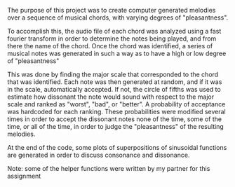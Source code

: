 The purpose of this project was to create computer generated melodies over a sequence of musical chords, with varying degrees of 
"pleasantness".

To accomplish this, the audio file of each chord was analyzed using a fast fourier transform in order to determine the notes being played, 
and from there the name of the chord. Once the chord was identified, a series of musical notes was generated in such a way as to have a 
high or low degree of "pleasantness" 

This was done by finding the major scale that corresponded to the chord that was identified. Each note was then generated at random, and if
it was in the scale, automatically accepted. If not, the circle of fifths was used to estimate how dissonant the note would sound with 
respect to the major scale and ranked as "worst", "bad", or "better". A probability of acceptance was hardcoded for each ranking. These 
probabilities were modified several times in order to accept the dissonant notes none of the time, some of the time, or all of the time, 
in order to judge the "pleasantness" of the resulting melodies.

At the end of the code, some plots of superpositions of sinusoidal functions are generated in order to discuss consonance and dissonance.



Note: some of the helper functions were written by my partner for this assignment
